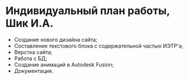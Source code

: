 # Индивидуальный план работы, Шик И.А.

- Создание нового дизайна сайта;
- Составление текстового блока с содержательной частью ИЭТР'а;
- Верстка сайта;
- Работа с БД;
- Создание анимаций в Autodesk Fusion;
- Документация.